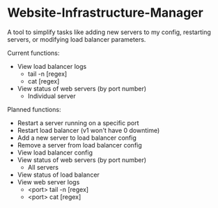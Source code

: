 # Website-Infrastructure-Manager
A tool to simplify tasks like adding new servers to my config, restarting servers, or modifying load balancer parameters.

Current functions:
- View load balancer logs
  - tail -n [regex]
  - cat [regex]
- View status of web servers (by port number)
  - Individual server

Planned functions:
- Restart a server running on a specific port
- Restart load balancer (v1 won't have 0 downtime)
- Add a new server to load balancer config
- Remove a server from load balancer config
- View load balancer config
- View status of web servers (by port number)
  - All servers
- View status of load balancer
- View web server logs
  - \<port\> tail -n [regex]
  - \<port\> cat [regex]
